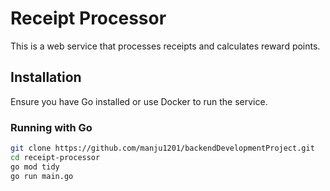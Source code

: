 # Receipt Processor

This is a web service that processes receipts and calculates reward points.

## Installation

Ensure you have Go installed or use Docker to run the service.

### Running with Go
```sh
git clone https://github.com/manju1201/backendDevelopmentProject.git
cd receipt-processor
go mod tidy
go run main.go
